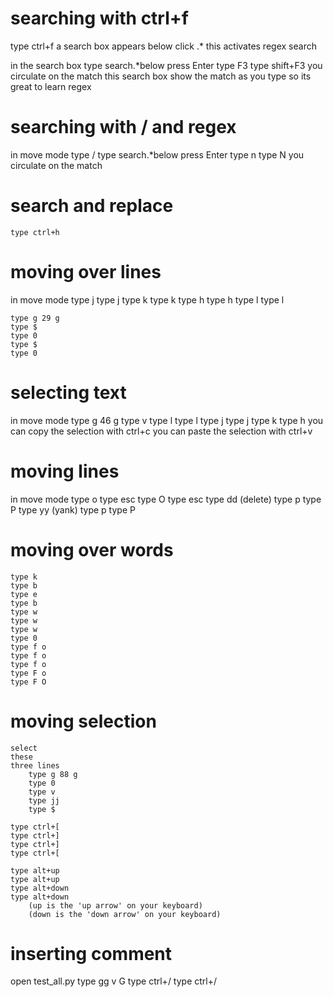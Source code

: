 # searching with ctrl+f

type ctrl+f
a search box appears below
click .* 
	this activates regex search

in the search box type
	search.*below
	press Enter
	type F3
	type shift+F3
		you circulate on the match
		this search box show the match as you type
		so its great to learn regex

# searching with / and regex
in move mode
	type /
	type search.*below
	press Enter
	type n
	type N
		you circulate on the match

# search and replace
	type ctrl+h

# moving over lines
in move mode
	type j
	type j
	type k
	type k
	type h
	type h
	type l
	type l

	type g 29 g
	type $
	type 0
	type $
	type 0

# selecting text
in move mode
	type g 46 g
	type v
	type l
	type l
	type j
	type j
	type k
	type h
		you can copy the selection with ctrl+c
		you can paste the selection with ctrl+v

# moving lines
in move mode
	type o
	type esc
	type O
	type esc
	type dd (delete)
	type p
	type P
	type yy (yank)
	type p
	type P

# moving over words
	type k
	type b
	type e
	type b
	type w
	type w
	type w
	type 0
	type f o
	type f o
	type f o
	type F o
	type F O

# moving selection
	select	
	these
	three lines
		type g 88 g
		type 0
		type v
		type jj
		type $

	type ctrl+[
	type ctrl+]
	type ctrl+]
	type ctrl+[

	type alt+up
	type alt+up
	type alt+down
	type alt+down
		(up is the 'up arrow' on your keyboard)
		(down is the 'down arrow' on your keyboard)
	
# inserting comment	
open test_all.py
	type gg v G
	type ctrl+/
	type ctrl+/
	